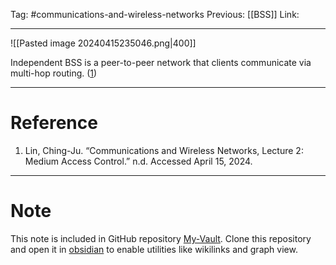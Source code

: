 Tag: #communications-and-wireless-networks 
Previous: [[BSS]]
Link: 

---

![[Pasted image 20240415235046.png|400]]

Independent BSS is a peer-to-peer network that clients communicate via multi-hop routing. (<u>1</u>)

---

# Reference

1. Lin, Ching-Ju. “Communications and Wireless Networks, Lecture 2: Medium Access Control.” n.d. Accessed April 15, 2024.

---

# Note

This note is included in GitHub repository [My-Vault](https://github.com/LittleD3092/My-Vault.git). Clone this repository and open it in [obsidian](https://obsidian.md/) to enable utilities like wikilinks and graph view.